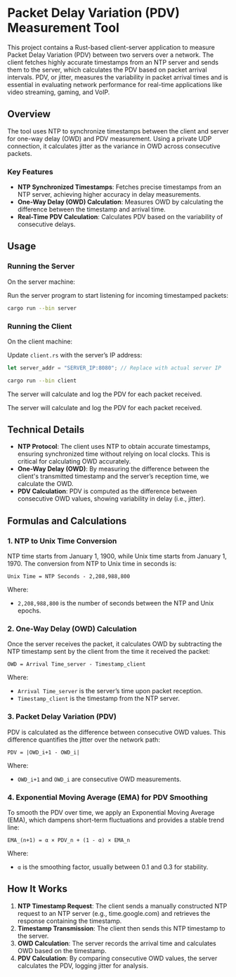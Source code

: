 # Packet Delay Variation (PDV) Measurement Tool

This project contains a Rust-based client-server application to measure Packet Delay Variation (PDV) between two servers over a network. The client fetches highly accurate timestamps from an NTP server and sends them to the server, which calculates the PDV based on packet arrival intervals. PDV, or jitter, measures the variability in packet arrival times and is essential in evaluating network performance for real-time applications like video streaming, gaming, and VoIP.

## Overview

The tool uses NTP to synchronize timestamps between the client and server for one-way delay (OWD) and PDV measurement. Using a private UDP connection, it calculates jitter as the variance in OWD across consecutive packets.

### Key Features
- **NTP Synchronized Timestamps**: Fetches precise timestamps from an NTP server, achieving higher accuracy in delay measurements.
- **One-Way Delay (OWD) Calculation**: Measures OWD by calculating the difference between the timestamp and arrival time.
- **Real-Time PDV Calculation**: Calculates PDV based on the variability of consecutive delays.

## Usage

### Running the Server

On the server machine:

Run the server program to start listening for incoming timestamped packets:

```bash
cargo run --bin server
```

### Running the Client

On the client machine:

Update `client.rs` with the server’s IP address:

```rust
let server_addr = "SERVER_IP:8080"; // Replace with actual server IP
```

```bash
cargo run --bin client
```

The server will calculate and log the PDV for each packet received.

The server will calculate and log the PDV for each packet received.

## Technical Details

- **NTP Protocol**: The client uses NTP to obtain accurate timestamps, ensuring synchronized time without relying on local clocks. This is critical for calculating OWD accurately.
- **One-Way Delay (OWD)**: By measuring the difference between the client's transmitted timestamp and the server’s reception time, we calculate the OWD.
- **PDV Calculation**: PDV is computed as the difference between consecutive OWD values, showing variability in delay (i.e., jitter).

## Formulas and Calculations

### 1. NTP to Unix Time Conversion

NTP time starts from January 1, 1900, while Unix time starts from January 1, 1970. The conversion from NTP to Unix time in seconds is:

`Unix Time = NTP Seconds - 2,208,988,800`

Where:

- `2,208,988,800` is the number of seconds between the NTP and Unix epochs.

### 2. One-Way Delay (OWD) Calculation

Once the server receives the packet, it calculates OWD by subtracting the NTP timestamp sent by the client from the time it received the packet:

`OWD = Arrival Time_server - Timestamp_client`

Where:

- `Arrival Time_server` is the server’s time upon packet reception.
- `Timestamp_client` is the timestamp from the NTP server.

### 3. Packet Delay Variation (PDV)

PDV is calculated as the difference between consecutive OWD values. This difference quantifies the jitter over the network path:

`PDV = |OWD_i+1 - OWD_i|`

Where:

- `OWD_i+1` and `OWD_i` are consecutive OWD measurements.

### 4. Exponential Moving Average (EMA) for PDV Smoothing

To smooth the PDV over time, we apply an Exponential Moving Average (EMA), which dampens short-term fluctuations and provides a stable trend line:

`EMA_(n+1) = α × PDV_n + (1 - α) × EMA_n`

Where:

- `α` is the smoothing factor, usually between 0.1 and 0.3 for stability.

## How It Works

1. **NTP Timestamp Request**: The client sends a manually constructed NTP request to an NTP server (e.g., time.google.com) and retrieves the response containing the timestamp.
2. **Timestamp Transmission**: The client then sends this NTP timestamp to the server.
3. **OWD Calculation**: The server records the arrival time and calculates OWD based on the timestamp.
4. **PDV Calculation**: By comparing consecutive OWD values, the server calculates the PDV, logging jitter for analysis.
